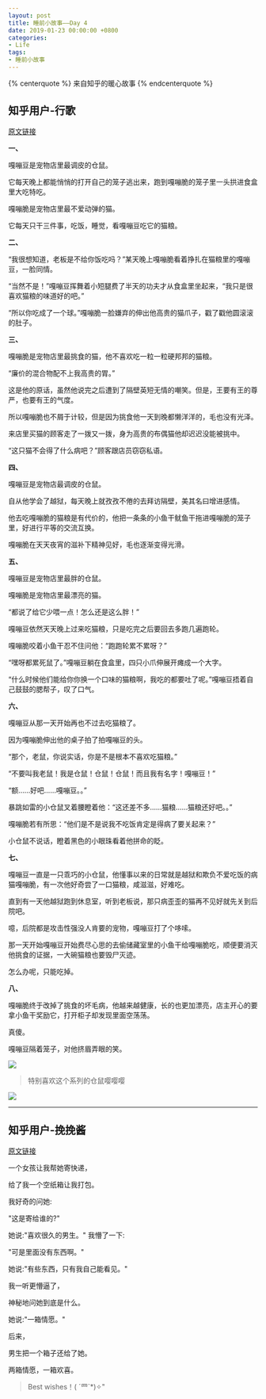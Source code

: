 ```yaml
---
layout: post
title: 睡前小故事——Day 4
date: 2019-01-23 00:00:00 +0800
categories:
- Life
tags: 
- 睡前小故事 
---
```


{% centerquote %} 来自知乎的暖心故事 {% endcenterquote %}

<!-- more -->

## 知乎用户-行歌
[原文链接](https://www.zhihu.com/question/59017055/answer/182887133)

**一、**

嘎嘣豆是宠物店里最调皮的仓鼠。

它每天晚上都能悄悄的打开自己的笼子逃出来，跑到嘎嘣脆的笼子里一头拱进食盒里大吃特吃。

嘎嘣脆是宠物店里最不爱动弹的猫。

它每天只干三件事，吃饭，睡觉，看嘎嘣豆吃它的猫粮。

**二、**

“我很想知道，老板是不给你饭吃吗？”某天晚上嘎嘣脆看着挣扎在猫粮里的嘎嘣豆，一脸同情。

“当然不是！”嘎嘣豆挥舞着小短腿费了半天的功夫才从食盒里坐起来，“我只是很喜欢猫粮的味道好的吧。”

“所以你吃成了一个球。”嘎嘣脆一脸嫌弃的伸出他高贵的猫爪子，戳了戳他圆滚滚的肚子。

**三、**

嘎嘣脆是宠物店里最挑食的猫，他不喜欢吃一粒一粒硬邦邦的猫粮。

“廉价的混合物配不上我高贵的胃。”

这是他的原话，虽然他说完之后遭到了隔壁英短无情的嘲笑。但是，王要有王的尊严，也要有王的气度。

所以嘎嘣脆也不屑于计较，但是因为挑食他一天到晚都懒洋洋的，毛也没有光泽。

来店里买猫的顾客走了一拨又一拨，身为高贵的布偶猫他却迟迟没能被挑中。

“这只猫不会得了什么病吧？”顾客跟店员窃窃私语。

**四、**

嘎嘣豆是宠物店最调皮的仓鼠。

自从他学会了越狱，每天晚上就孜孜不倦的去拜访隔壁，美其名曰增进感情。

他去吃嘎嘣脆的猫粮是有代价的，他把一条条的小鱼干鱿鱼干拖进嘎嘣脆的笼子里，好进行平等的交流互换。

嘎嘣脆在天天夜宵的滋补下精神见好，毛也逐渐变得光滑。

**五、**

嘎嘣豆是宠物店里最胖的仓鼠。

嘎嘣脆是宠物店里最漂亮的猫。

“都说了给它少喂一点！怎么还是这么胖！”

嘎嘣豆依然天天晚上过来吃猫粮，只是吃完之后要回去多跑几遍跑轮。

嘎嘣脆咬着小鱼干忍不住问他：“跑跑轮累不累呀？”

“嘿呀都累死鼠了。”嘎嘣豆躺在食盒里，四只小爪伸展开瘫成一个大字。

“什么时候他们能给你你换一个口味的猫粮啊，我吃的都要吐了呢。”嘎嘣豆捂着自己鼓鼓的腮帮子，叹了口气。

**六、**

嘎嘣豆从那一天开始再也不过去吃猫粮了。

因为嘎嘣脆伸出他的桌子拍了拍嘎嘣豆的头。

“那个，老鼠，你说实话，你是不是根本不喜欢吃猫粮。”

“不要叫我老鼠！我是仓鼠！仓鼠！仓鼠！而且我有名字！嘎嘣豆！”

“额……好吧……嘎嘣豆。。”

暴跳如雷的小仓鼠叉着腰瞪着他：“这还差不多……猫粮……猫粮还好吧。。”

嘎嘣脆若有所思：“他们是不是说我不吃饭肯定是得病了要关起来？”

小仓鼠不说话，瞪着黑色的小眼珠看着他拼命的眨。

**七、**

嘎嘣豆一直是一只乖巧的小仓鼠，他懂事以来的日常就是越狱和欺负不爱吃饭的病猫嘎嘣脆，有一次他好奇尝了一口猫粮，咸滋滋，好难吃。

直到有一天他越狱跑到休息室，听到老板说，那只病歪歪的猫再不见好就先关到后院吧。

噫，后院都是攻击性强没人肯要的宠物，嘎嘣豆打了个哆嗦。

那一天开始嘎嘣豆开始费尽心思的去偷储藏室里的小鱼干给嘎嘣脆吃，顺便要消灭他挑食的证据，一大碗猫粮也要毁尸灭迹。

怎么办呢，只能吃掉。

**八、**

嘎嘣脆终于改掉了挑食的坏毛病，他越来越健康，长的也更加漂亮，店主开心的要拿小鱼干奖励它，打开柜子却发现里面空荡荡。

真傻。

嘎嘣豆隔着笼子，对他挤眉弄眼的笑。

![](https://pic4.zhimg.com/80/v2-8ff3a0e1b2ca5bd7f3e5a0c2bdfb74ef_hd.jpg)

> 特别喜欢这个系列的仓鼠嘤嘤嘤

![](https://pic2.zhimg.com/80/v2-582f4926eaca6725abf134a2b60cfe49_hd.jpg)

-----------------------------------------------------------------------------

## 知乎用户-挽挽酱

[原文链接](https://www.zhihu.com/question/59017055/answer/211044928)

一个女孩让我帮她寄快递，

给了我一个空纸箱让我打包。

我好奇的问她:

"这是寄给谁的?"

她说:"喜欢很久的男生。"
我懵了一下:

"可是里面没有东西啊。"

她说:"有些东西，只有我自己能看见。"

我一听更懵逼了，

神秘地问她到底是什么。

她说:"一箱情愿。"

后来，

男生把一个箱子还给了她。

两箱情愿，一箱欢喜。

> Best wishes！( ´罒`*)✧"


